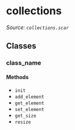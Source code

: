# collections

*Source: `collections.scar`*

## Classes

### class_name

#### Methods

- `init`
- `add_element`
- `get_element`
- `set_element`
- `get_size`
- `resize`

